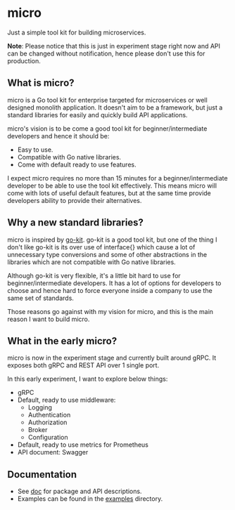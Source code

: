 # micro

Just a simple tool kit for building microservices.

**Note**: Please notice that this is just in experiment stage right now and API can be changed without notification, hence please don't use this for production.

## What is micro?
micro is a Go tool kit for enterprise targeted for microservices or well designed monolith application. It doesn't aim to be a framework, but just a standard libraries for easily and quickly build API applications.

micro's vision is to be come a good tool kit for beginner/intermediate developers and hence it should be: 

- Easy to use.
- Compatible with Go native libraries.
- Come with default ready to use features. 

I expect micro requires no more than 15 minutes for a beginner/intermediate developer to be able to use the tool kit effectively. This means micro will come with lots of useful default features, but at the same time provide developers ability to provide their alternatives.

## Why a new standard libraries?

micro is inspired by [go-kit](<https://github.com/go-kit/kit>). go-kit is a good tool kit, but one of the thing I don't like go-kit is its over use of interface{} which cause a lot of unnecessary type conversions and some of other abstractions in the libraries which are not compatible with Go native libraries.

Although go-kit is very flexible, it's a little bit hard to use for beginner/intermediate developers. It has a lot of options for developers to choose and hence hard to force everyone inside a company to use the same set of standards.

Those reasons go against with my vision for micro, and this is the main reason I want to build micro.

## What in the early micro?

micro is now in the experiment stage and currently built around gRPC. It exposes both gRPC and REST API over 1 single port.

In this early experiment, I want to explore below things:

- gRPC
- Default, ready to use middleware:
  - Logging
  - Authentication
  - Authorization
  - Broker
  - Configuration
- Default, ready to use metrics for Prometheus
- API document: Swagger

## Documentation

- See [doc](https://pkg.go.dev/mod/github.com/pthethanh/micro) for package and API descriptions.
- Examples can be found in the [examples](https://github.com/pthethanh/micro/tree/master/examples) directory.